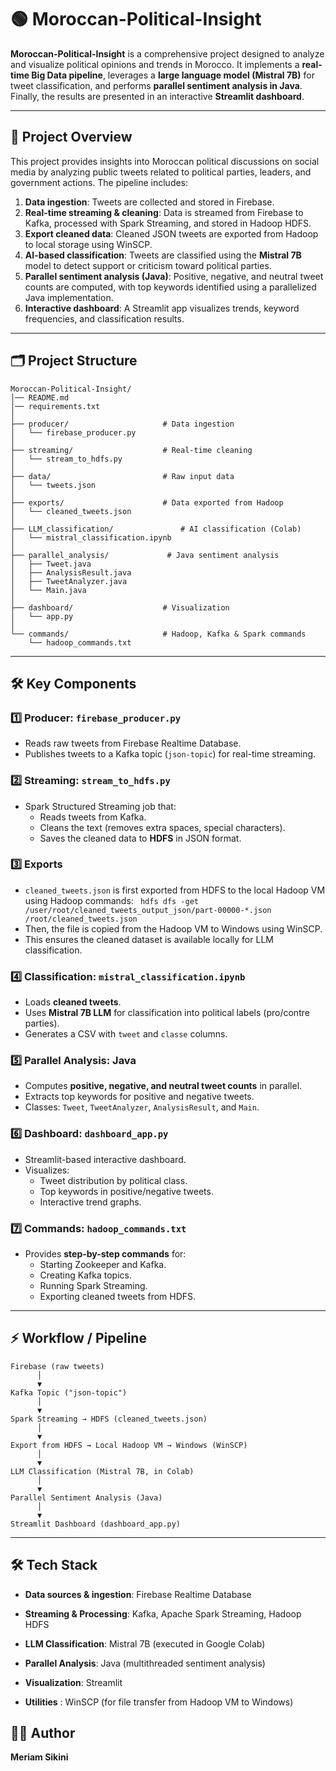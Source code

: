 # 🟢 Moroccan-Political-Insight

**Moroccan-Political-Insight** is a comprehensive project designed to analyze and visualize political opinions and trends in Morocco. It implements a **real-time Big Data pipeline**, leverages a **large language model (Mistral 7B)** for tweet classification, and performs **parallel sentiment analysis in Java**. Finally, the results are presented in an interactive **Streamlit dashboard**.  

---

## 📌 Project Overview

This project provides insights into Moroccan political discussions on social media by analyzing public tweets related to political parties, leaders, and government actions. The pipeline includes:

1. **Data ingestion**: Tweets are collected and stored in Firebase.  
2. **Real-time streaming & cleaning**: Data is streamed from Firebase to Kafka, processed with Spark Streaming, and stored in Hadoop HDFS.  
3. **Export cleaned data**: Cleaned JSON tweets are exported from Hadoop to local storage using WinSCP.  
4. **AI-based classification**: Tweets are classified using the **Mistral 7B** model to detect support or criticism toward political parties.  
5. **Parallel sentiment analysis (Java)**: Positive, negative, and neutral tweet counts are computed, with top keywords identified using a parallelized Java implementation.  
6. **Interactive dashboard**: A Streamlit app visualizes trends, keyword frequencies, and classification results.  


---

## 🗂️ Project Structure
```
Moroccan-Political-Insight/
│── README.md
│── requirements.txt
│
├── producer/                     # Data ingestion
│   └── firebase_producer.py
│
├── streaming/                    # Real-time cleaning
│   └── stream_to_hdfs.py
│
├── data/                         # Raw input data
│   └── tweets.json
│
├── exports/                      # Data exported from Hadoop
│   └── cleaned_tweets.json
│
├── LLM_classification/               # AI classification (Colab)
│   └── mistral_classification.ipynb
│
├── parallel_analysis/             # Java sentiment analysis
│   ├── Tweet.java
│   ├── AnalysisResult.java
│   ├── TweetAnalyzer.java
│   └── Main.java
│
├── dashboard/                    # Visualization
│   └── app.py
│
└── commands/                     # Hadoop, Kafka & Spark commands
    └── hadoop_commands.txt

```

---

## 🛠️ Key Components

### 1️⃣ Producer: `firebase_producer.py`
- Reads raw tweets from Firebase Realtime Database.  
- Publishes tweets to a Kafka topic (`json-topic`) for real-time streaming.

### 2️⃣ Streaming: `stream_to_hdfs.py`
- Spark Structured Streaming job that:
  - Reads tweets from Kafka.  
  - Cleans the text (removes extra spaces, special characters).  
  - Saves the cleaned data to **HDFS** in JSON format.  

### 3️⃣ Exports
- `cleaned_tweets.json` is first exported from HDFS to the local Hadoop VM using Hadoop commands:
 ``` hdfs dfs -get /user/root/cleaned_tweets_output_json/part-00000-*.json /root/cleaned_tweets.json```
- Then, the file is copied from the Hadoop VM to Windows using WinSCP.
- This ensures the cleaned dataset is available locally for LLM classification.
 
### 4️⃣ Classification: `mistral_classification.ipynb`
- Loads **cleaned tweets**.  
- Uses **Mistral 7B LLM** for classification into political labels (pro/contre parties).  
- Generates a CSV with `tweet` and `classe` columns.

### 5️⃣ Parallel Analysis: Java
- Computes **positive, negative, and neutral tweet counts** in parallel.  
- Extracts top keywords for positive and negative tweets.  
- Classes: `Tweet`, `TweetAnalyzer`, `AnalysisResult`, and `Main`.

### 6️⃣ Dashboard: `dashboard_app.py`
- Streamlit-based interactive dashboard.  
- Visualizes:
  - Tweet distribution by political class.  
  - Top keywords in positive/negative tweets.  
  - Interactive trend graphs.

### 7️⃣ Commands: `hadoop_commands.txt`
- Provides **step-by-step commands** for:
  - Starting Zookeeper and Kafka.  
  - Creating Kafka topics.  
  - Running Spark Streaming.  
  - Exporting cleaned tweets from HDFS.

---

## ⚡ Workflow / Pipeline
```
Firebase (raw tweets)
      │
      ▼
Kafka Topic ("json-topic")
      │
      ▼
Spark Streaming → HDFS (cleaned_tweets.json)
      │
      ▼
Export from HDFS → Local Hadoop VM → Windows (WinSCP)
      │
      ▼
LLM Classification (Mistral 7B, in Colab)
      │
      ▼
Parallel Sentiment Analysis (Java)
      │
      ▼
Streamlit Dashboard (dashboard_app.py)
```
---
## 🛠️ Tech Stack

- **Data sources & ingestion**: Firebase Realtime Database

- **Streaming & Processing**: Kafka, Apache Spark Streaming, Hadoop HDFS

- **LLM Classification**: Mistral 7B (executed in Google Colab)

- **Parallel Analysis**: Java (multithreaded sentiment analysis)

- **Visualization**: Streamlit

- **Utilities** : WinSCP (for file transfer from Hadoop VM to Windows)
##  👩‍💻 Author

**Meriam Sikini**
